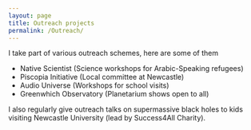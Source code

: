 ```yaml
---
layout: page
title: Outreach projects 
permalink: /Outreach/
---
```

I take part of various outreach schemes, here are some of them

- Native Scientist (Science workshops for Arabic-Speaking refugees)
- Piscopia Initiative (Local committee at Newcastle)
- Audio Universe (Workshops for school visits)
- Greenwhich Observatory (Planetarium shows open to all)

I also regularly give outreach talks on supermassive black holes to kids visiting Newcastle University (lead by Success4All Charity).
